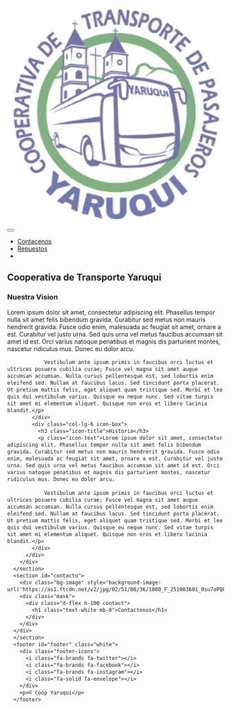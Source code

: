 <!DOCTYPE html>
<html lang="en">
<head>
    <meta charset="UTF-8">
    <meta http-equiv="X-UA-Compatible" content="IE=edge">
    <meta name="viewport" content="width=device-width, initial-scale=1.0">
    <link href="https://cdn.jsdelivr.net/npm/bootstrap@5.3.0-alpha1/dist/css/bootstrap.min.css" rel="stylesheet" integrity="sha384-GLhlTQ8iRABdZLl6O3oVMWSktQOp6b7In1Zl3/Jr59b6EGGoI1aFkw7cmDA6j6gD" crossorigin="anonymous">
    <script src="https://cdn.jsdelivr.net/npm/bootstrap@5.3.0-alpha1/dist/js/bootstrap.bundle.min.js" integrity="sha384-w76AqPfDkMBDXo30jS1Sgez6pr3x5MlQ1ZAGC+nuZB+EYdgRZgiwxhTBTkF7CXvN" crossorigin="anonymous"></script>
    <link rel="stylesheet" href="css/styles.css">
    <link rel="preconnect" href="https://fonts.googleapis.com">
    <link rel="preconnect" href="https://fonts.gstatic.com" crossorigin>
    <link href="https://fonts.googleapis.com/css2?family=Montserrat:wght@100;400;900&family=Ubuntu&display=swap" rel="stylesheet">
    <script src="https://kit.fontawesome.com/0e7c0612e3.js" crossorigin="anonymous"></script>
    <title>Document</title>
</head>
<body>
    <section id="title">
        <div class="container-fluid">
            <nav class="navbar navbar-expand-lg navbar-dark">
                <a class="navbar-brand" href=""><img class="logo" src="images/logo.png" style="opacity: 65%;" alt="logo"></a>
                <button class="navbar-toggler" type="button" data-bs-toggle="collapse" data-bs-target="#navbarTogglerDemo02" aria-controls="navbarToggleDemo02">
                    <span class="navbar-toggler-icon"></span>
                </button>
                <div class="collapse navbar-collapse" id="navbarTogglerDemo02">
                    <ul class="navbar-nav ms-auto">
                        <li class="nav-item ">
                            <a class="nav-link" href="#contacto">Contacenos</a>
                        </li>
                        <li class="nav-item ">
                            <a class="nav-link" href="">Repuestos</a>
                        </li>
                        <li class="nav-item ">
                            <a class="nav-link" href="#cta"></a>
                        </li>
                    </ul>
                </div>
            </nav>
        </div>
        <div class="coop-name">
            <h1 class="big-heading">Cooperativa de Transporte Yaruqui</h1>
        </div>
    </section>
    <section id="features" class="white">
        <div class="container-fluid features-box">
          <div class="row">
            <div class="col-lg-6 icon-box">
              <h3 class="icon-title">Nuestra Vision</h3>
              <p class="icon-text">Lorem ipsum dolor sit amet, consectetur adipiscing elit. Phasellus tempor nulla sit amet felis bibendum gravida. Curabitur sed metus non mauris hendrerit gravida. Fusce odio enim, malesuada ac feugiat sit amet, ornare a est. Curabitur vel justo urna. Sed quis urna vel metus faucibus accumsan sit amet id est. Orci varius natoque penatibus et magnis dis parturient montes, nascetur ridiculus mus. Donec eu dolor arcu.

                Vestibulum ante ipsum primis in faucibus orci luctus et ultrices posuere cubilia curae; Fusce vel magna sit amet augue accumsan accumsan. Nulla cursus pellentesque est, sed lobortis enim eleifend sed. Nullam at faucibus lacus. Sed tincidunt porta placerat. Ut pretium mattis felis, eget aliquet quam tristique sed. Morbi et leo quis dui vestibulum varius. Quisque eu neque nunc. Sed vitae turpis sit amet mi elementum aliquet. Quisque non eros et libero lacinia blandit.</p>
            </div>
            <div class="col-lg-6 icon-box">
              <h3 class="icon-title">Historia</h3>
              <p class="icon-text">Lorem ipsum dolor sit amet, consectetur adipiscing elit. Phasellus tempor nulla sit amet felis bibendum gravida. Curabitur sed metus non mauris hendrerit gravida. Fusce odio enim, malesuada ac feugiat sit amet, ornare a est. Curabitur vel justo urna. Sed quis urna vel metus faucibus accumsan sit amet id est. Orci varius natoque penatibus et magnis dis parturient montes, nascetur ridiculus mus. Donec eu dolor arcu.

                Vestibulum ante ipsum primis in faucibus orci luctus et ultrices posuere cubilia curae; Fusce vel magna sit amet augue accumsan accumsan. Nulla cursus pellentesque est, sed lobortis enim eleifend sed. Nullam at faucibus lacus. Sed tincidunt porta placerat. Ut pretium mattis felis, eget aliquet quam tristique sed. Morbi et leo quis dui vestibulum varius. Quisque eu neque nunc. Sed vitae turpis sit amet mi elementum aliquet. Quisque non eros et libero lacinia blandit.</p>
            </div>
          </div>
        </div>
      </section>
      <section id="contacto">
        <div class="bg-image" style="background-image: url('https://as1.ftcdn.net/v2/jpg/02/51/00/36/1000_F_251003601_0su7oPQkRf93HTByHOA7oFhC0ZdExXRo.jpg')">
        <div class="mask">
          <div class="d-flex h-100 contact">
            <h1 class="text-white mb-0">Contactenos</h1>
          </div>
        </div>
      </div>
      </section>
      <footer id="footer" class="white">
        <div class="footer-icons">
          <i class="fa-brands fa-twitter"></i>
          <i class="fa-brands fa-facebook"></i>
          <i class="fa-brands fa-instagram"></i>
          <i class="fa-solid fa-envelope"></i>
        </div>
        <p>© Coop Yaruqui</p>
      </footer>
    
</body>
</html>
